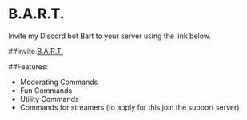 # B.A.R.T.
Invite my Discord bot Bart to your server using the link below.

##Invite
[B.A.R.T.](https://discord.com/api/oauth2/authorize?client_id=787776091204222976&permissions=8&scope=bot)

##Features:
- Moderating Commands
- Fun Commands
- Utility Commands
- Commands for streamers (to apply for this join the support server)
